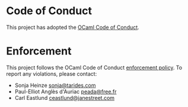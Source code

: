 # Code of Conduct

This project has adopted the [OCaml Code of Conduct](https://github.com/ocaml/code-of-conduct/blob/main/CODE_OF_CONDUCT.md).

# Enforcement

This project follows the OCaml Code of Conduct
[enforcement policy](https://github.com/ocaml/code-of-conduct/blob/main/CODE_OF_CONDUCT.md#enforcement).
To report any violations, please contact:

- Sonja Heinze <sonja@tarides.com>
- Paul-Elliot Anglès d'Auriac <peada@free.fr>
- Carl Eastlund <ceastlund@janestreet.com>
